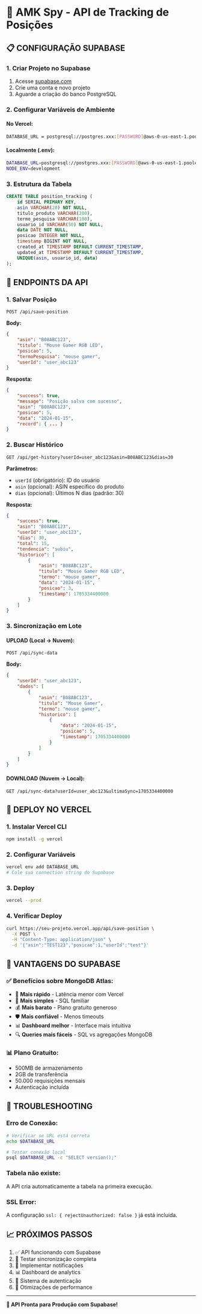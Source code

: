 # 🚀 AMK Spy - API de Tracking de Posições

## **📋 CONFIGURAÇÃO SUPABASE**

### **1. Criar Projeto no Supabase**
1. Acesse [supabase.com](https://supabase.com)
2. Crie uma conta e novo projeto
3. Aguarde a criação do banco PostgreSQL

### **2. Configurar Variáveis de Ambiente**

#### **No Vercel:**
```bash
DATABASE_URL = postgresql://postgres.xxx:[PASSWORD]@aws-0-us-east-1.pooler.supabase.com:6543/postgres
```

#### **Localmente (.env):**
```bash
DATABASE_URL=postgresql://postgres.xxx:[PASSWORD]@aws-0-us-east-1.pooler.supabase.com:6543/postgres
NODE_ENV=development
```

### **3. Estrutura da Tabela**
```sql
CREATE TABLE position_tracking (
    id SERIAL PRIMARY KEY,
    asin VARCHAR(20) NOT NULL,
    titulo_produto VARCHAR(200),
    termo_pesquisa VARCHAR(100),
    usuario_id VARCHAR(50) NOT NULL,
    data DATE NOT NULL,
    posicao INTEGER NOT NULL,
    timestamp BIGINT NOT NULL,
    created_at TIMESTAMP DEFAULT CURRENT_TIMESTAMP,
    updated_at TIMESTAMP DEFAULT CURRENT_TIMESTAMP,
    UNIQUE(asin, usuario_id, data)
);
```

## **🔗 ENDPOINTS DA API**

### **1. Salvar Posição**
```
POST /api/save-position
```

**Body:**
```json
{
    "asin": "B08ABC123",
    "titulo": "Mouse Gamer RGB LED",
    "posicao": 5,
    "termoPesquisa": "mouse gamer",
    "userId": "user_abc123"
}
```

**Resposta:**
```json
{
    "success": true,
    "message": "Posição salva com sucesso",
    "asin": "B08ABC123",
    "posicao": 5,
    "data": "2024-01-15",
    "record": { ... }
}
```

### **2. Buscar Histórico**
```
GET /api/get-history?userId=user_abc123&asin=B08ABC123&dias=30
```

**Parâmetros:**
- `userId` (obrigatório): ID do usuário
- `asin` (opcional): ASIN específico do produto
- `dias` (opcional): Últimos N dias (padrão: 30)

**Resposta:**
```json
{
    "success": true,
    "asin": "B08ABC123",
    "userId": "user_abc123",
    "dias": 30,
    "total": 15,
    "tendencia": "subiu",
    "historico": [
        {
            "asin": "B08ABC123",
            "titulo": "Mouse Gamer RGB LED",
            "termo": "mouse gamer",
            "data": "2024-01-15",
            "posicao": 3,
            "timestamp": 1705334400000
        }
    ]
}
```

### **3. Sincronização em Lote**

#### **UPLOAD (Local → Nuvem):**
```
POST /api/sync-data
```

**Body:**
```json
{
    "userId": "user_abc123",
    "dados": [
        {
            "asin": "B08ABC123",
            "titulo": "Mouse Gamer",
            "termo": "mouse gamer",
            "historico": [
                {
                    "data": "2024-01-15",
                    "posicao": 5,
                    "timestamp": 1705334400000
                }
            ]
        }
    ]
}
```

#### **DOWNLOAD (Nuvem → Local):**
```
GET /api/sync-data?userId=user_abc123&ultimaSync=1705334400000
```

## **🚀 DEPLOY NO VERCEL**

### **1. Instalar Vercel CLI**
```bash
npm install -g vercel
```

### **2. Configurar Variáveis**
```bash
vercel env add DATABASE_URL
# Cole sua connection string do Supabase
```

### **3. Deploy**
```bash
vercel --prod
```

### **4. Verificar Deploy**
```bash
curl https://seu-projeto.vercel.app/api/save-position \
  -X POST \
  -H "Content-Type: application/json" \
  -d '{"asin":"TEST123","posicao":1,"userId":"test"}'
```

## **🔧 VANTAGENS DO SUPABASE**

### **✅ Benefícios sobre MongoDB Atlas:**
- 🚀 **Mais rápido** - Latência menor com Vercel
- 🔧 **Mais simples** - SQL familiar 
- 💰 **Mais barato** - Plano gratuito generoso
- 🛡️ **Mais confiável** - Menos timeouts
- 📊 **Dashboard melhor** - Interface mais intuitiva
- 🔍 **Queries mais fáceis** - SQL vs agregações MongoDB

### **📊 Plano Gratuito:**
- 500MB de armazenamento
- 2GB de transferência
- 50.000 requisições mensais
- Autenticação incluída

## **🐛 TROUBLESHOOTING**

### **Erro de Conexão:**
```bash
# Verificar se URL está correta
echo $DATABASE_URL

# Testar conexão local
psql $DATABASE_URL -c "SELECT version();"
```

### **Tabela não existe:**
A API cria automaticamente a tabela na primeira execução.

### **SSL Error:**
A configuração `ssl: { rejectUnauthorized: false }` já está incluída.

## **📈 PRÓXIMOS PASSOS**

1. ✅ API funcionando com Supabase
2. 🔄 Testar sincronização completa
3. 📱 Implementar notificações
4. 📊 Dashboard de analytics
5. 🔐 Sistema de autenticação
6. 🚀 Otimizações de performance

---
**🎯 API Pronta para Produção com Supabase!** 